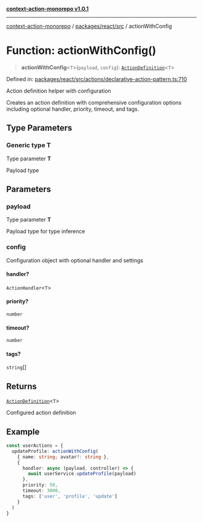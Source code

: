 [**context-action-monorepo v1.0.1**](../../../../README.md)

***

[context-action-monorepo](../../../../README.md) / [packages/react/src](../README.md) / actionWithConfig

# Function: actionWithConfig()

> **actionWithConfig**&lt;`T`&gt;(`payload`, `config`): [`ActionDefinition`](../type-aliases/ActionDefinition.md)&lt;`T`&gt;

Defined in: [packages/react/src/actions/declarative-action-pattern.ts:710](https://github.com/mineclover/context-action/blob/cd08d4e3b87a65a1296f2b120f18fcabd78f2914/packages/react/src/actions/declarative-action-pattern.ts#L710)

Action definition helper with configuration

Creates an action definition with comprehensive configuration options
including optional handler, priority, timeout, and tags.

## Type Parameters

### Generic type T

Type parameter **T**

Payload type

## Parameters

### payload

Type parameter **T**

Payload type for type inference

### config

Configuration object with optional handler and settings

#### handler?

`ActionHandler`&lt;`T`&gt;

#### priority?

`number`

#### timeout?

`number`

#### tags?

`string`[]

## Returns

[`ActionDefinition`](../type-aliases/ActionDefinition.md)&lt;`T`&gt;

Configured action definition

## Example

```typescript
const userActions = {
  updateProfile: actionWithConfig(
    { name: string; avatar?: string },
    {
      handler: async (payload, controller) => {
        await userService.updateProfile(payload)
      },
      priority: 50,
      timeout: 3000,
      tags: ['user', 'profile', 'update']
    }
  )
}
```
